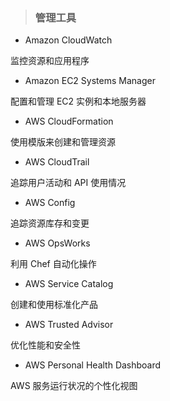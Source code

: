 > ### **管理工具**

* Amazon CloudWatch
  
 监控资源和应用程序
  
* Amazon EC2 Systems Manager 
 
 配置和管理 EC2 实例和本地服务器
  
* AWS CloudFormation
  
 使用模版来创建和管理资源
  
* AWS CloudTrail
  
 追踪用户活动和 API 使用情况
  
* AWS Config
  
 追踪资源库存和变更
  
* AWS OpsWorks
  
 利用 Chef 自动化操作
  
* AWS Service Catalog
  
 创建和使用标准化产品
  
* AWS Trusted Advisor
  
 优化性能和安全性
  
* AWS Personal Health Dashboard
  
 AWS 服务运行状况的个性化视图